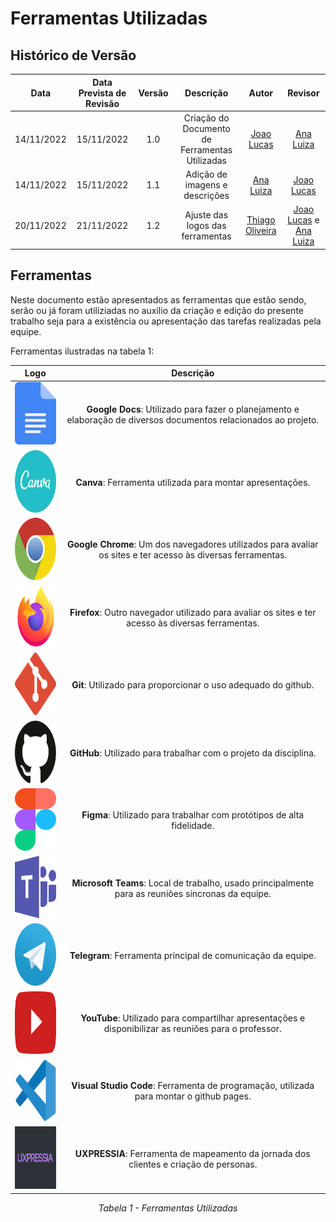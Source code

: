 # Ferramentas Utilizadas

## Histórico de Versão

|Data|Data Prevista de Revisão|Versão|Descrição|Autor|Revisor|
| :----------: | :----------: | :------: | :-----------: | :---------: |:---------: |
|14/11/2022|15/11/2022|1.0|Criação do Documento de Ferramentas Utilizadas| [Joao Lucas](https://github.com/HacKairos)|[Ana Luiza](https://github.com/AnHoff)
|14/11/2022|15/11/2022|1.1|Adição de imagens e descrições| [Ana Luiza](https://github.com/AnHoff)|[Joao Lucas](https://github.com/HacKairos)
|20/11/2022|21/11/2022|1.2|Ajuste das logos das ferramentas| [Thiago Oliveira](https://github.com/Thiab394)|[Joao Lucas](https://github.com/HacKairos) e [Ana Luiza](https://github.com/AnHoff)


## Ferramentas

Neste documento estão apresentados as ferramentas que estão sendo, serão ou já foram utiliziadas no auxilio da criação e edição do presente trabalho seja para a existência ou apresentação das tarefas realizadas pela equipe.

Ferramentas ilustradas na tabela 1:

<center>

|Logo|Descrição|
|:--:|:-----------------:|
|<img src="./../../assets/ferramentasLogo/docs.svg" width="100" height="100"></img> | **Google Docs**: Utilizado para fazer o planejamento e elaboração de diversos documentos relacionados ao projeto. |
|<img src="./../../assets/ferramentasLogo/canva.svg" width="100" height="100"></img> | **Canva**: Ferramenta utilizada para montar apresentações. |
|<img src="./../../assets/ferramentasLogo/chrome.svg" width="100" height="100"></img> | **Google Chrome**: Um dos navegadores utilizados para avaliar os sites e ter acesso às diversas ferramentas. |
|<img src="./../../assets/ferramentasLogo/firefox.svg" width="100" height="100"></img> | **Firefox**: Outro navegador utilizado para avaliar os sites e ter acesso às diversas ferramentas.|
|<img src="./../../assets/ferramentasLogo/git.svg" width="100" height="100"></img> | **Git**: Utilizado para proporcionar o uso adequado do github. |
|<img src="./../../assets/ferramentasLogo/github.svg" width="100" height="100"></img> | **GitHub**: Utilizado para trabalhar com o projeto da disciplina. |
|<img src="./../../assets/ferramentasLogo/figma.svg" width="100" height="100"></img> | **Figma**: Utilizado para trabalhar com protótipos de alta fidelidade. |
|<img src="./../../assets/ferramentasLogo/microsoft-teams.svg" width="100" height="100"></img> | **Microsoft Teams**: Local de trabalho, usado principalmente para as reuniões síncronas da equipe. |
|<img src="./../../assets/ferramentasLogo/telegram.svg" width="100" height="100"></img> | **Telegram**: Ferramenta principal de comunicação da equipe. |
|<img src="./../../assets/ferramentasLogo/youtube.svg" width="100" height="100"></img> | **YouTube**: Utilizado para compartilhar apresentações e disponibilizar as reuniões para o professor. |
|<img src="./../../assets/ferramentasLogo/visual-studio-code.svg" width="100" height="100"></img> | **Visual Studio Code**: Ferramenta de programação, utilizada para montar o github pages. |
|<img src="./../../assets/ferramentasLogo/uxpressia.png" width="100" height="100"></img> | **UXPRESSIA**: Ferramenta de mapeamento da jornada dos clientes e criação de personas. |

*Tabela 1 - Ferramentas Utilizadas*

</center>
